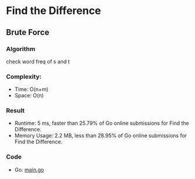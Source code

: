 # Find the Difference



## Brute Force



### Algorithm

check word freq of s and t


### Complexity:

- Time: O(n+m)
- Space: O(n)


### Result

- Runtime: 5 ms, faster than 25.79% of Go online submissions for Find the Difference.
- Memory Usage: 2.2 MB, less than 28.95% of Go online submissions for Find the Difference.


### Code

- Go: [main.go](#maingo)